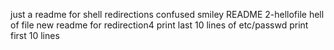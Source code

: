 just a readme for shell redirections
confused smiley README
2-hellofile
hell of file
new readme for redirection4
print last 10 lines of etc/passwd
print first 10 lines
